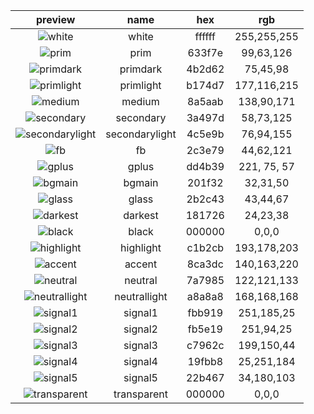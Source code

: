 |preview|name|hex|rgb|
|:---:|:---:|:---:|:---:|
|![white](https://placehold.it/80/ffffff/000000?text=+)|white|ffffff|255,255,255|
|![prim](https://placehold.it/80/633f7e/000000?text=+)|prim|633f7e|99,63,126|
|![primdark](https://placehold.it/80/4b2d62/000000?text=+)|primdark|4b2d62|75,45,98|
|![primlight](https://placehold.it/80/b174d7/000000?text=+)|primlight|b174d7|177,116,215|
|![medium](https://placehold.it/80/8a5aab/000000?text=+)|medium|8a5aab|138,90,171|
|![secondary](https://placehold.it/80/3a497d/000000?text=+)|secondary|3a497d|58,73,125|
|![secondarylight](https://placehold.it/80/4c5e9b/000000?text=+)|secondarylight|4c5e9b|76,94,155|
|![fb](https://placehold.it/80/2c3e79/000000?text=+)|fb|2c3e79|44,62,121|
|![gplus](https://placehold.it/80/dd4b39/000000?text=+)|gplus|dd4b39|221, 75, 57|
|![bgmain](https://placehold.it/80/201f32/000000?text=+)|bgmain|201f32|32,31,50|
|![glass](https://placehold.it/80/2b2c43/000000?text=+)|glass|2b2c43|43,44,67|
|![darkest](https://placehold.it/80/181726/000000?text=+)|darkest|181726|24,23,38|
|![black](https://placehold.it/80/000000/000000?text=+)|black|000000|0,0,0|
|![highlight](https://placehold.it/80/c1b2cb/000000?text=+)|highlight|c1b2cb|193,178,203|
|![accent](https://placehold.it/80/8ca3dc/000000?text=+)|accent|8ca3dc|140,163,220|
|![neutral](https://placehold.it/80/7a7985/000000?text=+)|neutral|7a7985|122,121,133|
|![neutrallight](https://placehold.it/80/a8a8a8/000000?text=+)|neutrallight|a8a8a8|168,168,168|
|![signal1](https://placehold.it/80/fbb919/000000?text=+)|signal1|fbb919|251,185,25|
|![signal2](https://placehold.it/80/fb5e19/000000?text=+)|signal2|fb5e19|251,94,25|
|![signal3](https://placehold.it/80/c7962c/000000?text=+)|signal3|c7962c|199,150,44|
|![signal4](https://placehold.it/80/19fbb8/000000?text=+)|signal4|19fbb8|25,251,184|
|![signal5](https://placehold.it/80/22b467/000000?text=+)|signal5|22b467|34,180,103|
|![transparent](https://placehold.it/80/000000/000000?text=+)|transparent|000000|0,0,0|
